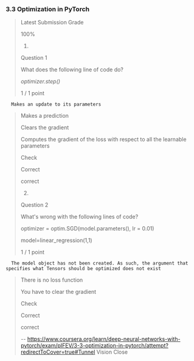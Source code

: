 ### 3.3 Optimization in PyTorch
> 
> Latest Submission Grade
> 
> 100%
> 
> 1.
> 
> Question 1
> 
> What does the following line of code do?
> 
> _optimizer.step()_
> 
> 1 / 1 point
> 

      Makes an update to its parameters 
> 
>  Makes a prediction 
> 
>  Clears the gradient 
> 
>  Computes the gradient of the loss with respect to all the learnable parameters 
> 
> Check
> 
> Correct
> 
> correct
> 
> 2.
> 
> Question 2
> 
> What's wrong with the following lines of code?
> 
> 
> 
> optimizer = optim.SGD(model.parameters(), lr = 0.01)
> 
> model=linear_regression(1,1)
> 
> 
> 1 / 1 point
> 

      The model object has not been created. As such, the argument that specifies what Tensors should be optimized does not exist 
> 
>  There is no loss function 
> 
>  You have to clear the gradient 
> 
> Check
> 
> Correct
> 
> correct
>
> -- https://www.coursera.org/learn/deep-neural-networks-with-pytorch/exam/pIFEV/3-3-optimization-in-pytorch/attempt?redirectToCover=true#Tunnel Vision Close
